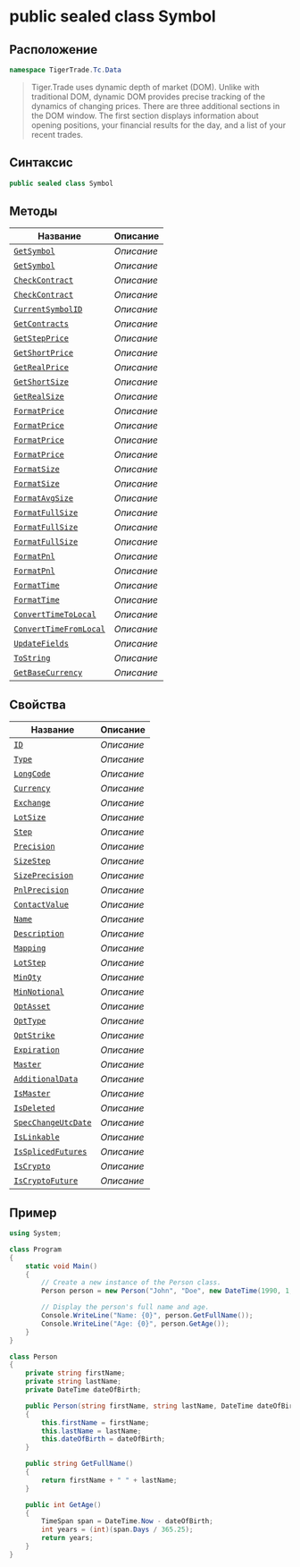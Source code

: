 
# public sealed class Symbol
## Расположение
```csharp
namespace TigerTrade.Tc.Data
```



> Tiger.Trade uses dynamic depth of market (DOM). Unlike with traditional DOM, dynamic DOM provides precise tracking of the dynamics of changing prices. There are three additional sections in the DOM window. The first section displays information about opening positions, your financial results for the day, and a list of your recent trades.

## Синтаксис
```csharp
public sealed class Symbol
```


## Методы
| Название | Описание |
| --- | --- |
| [`GetSymbol`](./Symbol.cs/metody/GetSymbol.md) | *Описание* |
| [`GetSymbol`](./Symbol.cs/metody/GetSymbol.md) | *Описание* |
| [`CheckContract`](./Symbol.cs/metody/CheckContract.md) | *Описание* |
| [`CheckContract`](./Symbol.cs/metody/CheckContract.md) | *Описание* |
| [`CurrentSymbolID`](./Symbol.cs/metody/CurrentSymbolID.md) | *Описание* |
| [`GetContracts`](./Symbol.cs/metody/GetContracts.md) | *Описание* |
| [`GetStepPrice`](./Symbol.cs/metody/GetStepPrice.md) | *Описание* |
| [`GetShortPrice`](./Symbol.cs/metody/GetShortPrice.md) | *Описание* |
| [`GetRealPrice`](./Symbol.cs/metody/GetRealPrice.md) | *Описание* |
| [`GetShortSize`](./Symbol.cs/metody/GetShortSize.md) | *Описание* |
| [`GetRealSize`](./Symbol.cs/metody/GetRealSize.md) | *Описание* |
| [`FormatPrice`](./Symbol.cs/metody/FormatPrice.md) | *Описание* |
| [`FormatPrice`](./Symbol.cs/metody/FormatPrice.md) | *Описание* |
| [`FormatPrice`](./Symbol.cs/metody/FormatPrice.md) | *Описание* |
| [`FormatPrice`](./Symbol.cs/metody/FormatPrice.md) | *Описание* |
| [`FormatSize`](./Symbol.cs/metody/FormatSize.md) | *Описание* |
| [`FormatSize`](./Symbol.cs/metody/FormatSize.md) | *Описание* |
| [`FormatAvgSize`](./Symbol.cs/metody/FormatAvgSize.md) | *Описание* |
| [`FormatFullSize`](./Symbol.cs/metody/FormatFullSize.md) | *Описание* |
| [`FormatFullSize`](./Symbol.cs/metody/FormatFullSize.md) | *Описание* |
| [`FormatFullSize`](./Symbol.cs/metody/FormatFullSize.md) | *Описание* |
| [`FormatPnl`](./Symbol.cs/metody/FormatPnl.md) | *Описание* |
| [`FormatPnl`](./Symbol.cs/metody/FormatPnl.md) | *Описание* |
| [`FormatTime`](./Symbol.cs/metody/FormatTime.md) | *Описание* |
| [`FormatTime`](./Symbol.cs/metody/FormatTime.md) | *Описание* |
| [`ConvertTimeToLocal`](./Symbol.cs/metody/ConvertTimeToLocal.md) | *Описание* |
| [`ConvertTimeFromLocal`](./Symbol.cs/metody/ConvertTimeFromLocal.md) | *Описание* |
| [`UpdateFields`](./Symbol.cs/metody/UpdateFields.md) | *Описание* |
| [`ToString`](./Symbol.cs/metody/ToString.md) | *Описание* |
| [`GetBaseCurrency`](./Symbol.cs/metody/GetBaseCurrency.md) | *Описание* |

## Свойства
| Название | Описание |
| --- | --- |
| [`ID`](./Symbol.cs/svoistva/ID.md) | *Описание* |
| [`Type`](./Symbol.cs/svoistva/Type.md) | *Описание* |
| [`LongCode`](./Symbol.cs/svoistva/LongCode.md) | *Описание* |
| [`Currency`](./Symbol.cs/svoistva/Currency.md) | *Описание* |
| [`Exchange`](./Symbol.cs/svoistva/Exchange.md) | *Описание* |
| [`LotSize`](./Symbol.cs/svoistva/LotSize.md) | *Описание* |
| [`Step`](./Symbol.cs/svoistva/Step.md) | *Описание* |
| [`Precision`](./Symbol.cs/svoistva/Precision.md) | *Описание* |
| [`SizeStep`](./Symbol.cs/svoistva/SizeStep.md) | *Описание* |
| [`SizePrecision`](./Symbol.cs/svoistva/SizePrecision.md) | *Описание* |
| [`PnlPrecision`](./Symbol.cs/svoistva/PnlPrecision.md) | *Описание* |
| [`ContactValue`](./Symbol.cs/svoistva/ContactValue.md) | *Описание* |
| [`Name`](./Symbol.cs/svoistva/Name.md) | *Описание* |
| [`Description`](./Symbol.cs/svoistva/Description.md) | *Описание* |
| [`Mapping`](./Symbol.cs/svoistva/Mapping.md) | *Описание* |
| [`LotStep`](./Symbol.cs/svoistva/LotStep.md) | *Описание* |
| [`MinQty`](./Symbol.cs/svoistva/MinQty.md) | *Описание* |
| [`MinNotional`](./Symbol.cs/svoistva/MinNotional.md) | *Описание* |
| [`OptAsset`](./Symbol.cs/svoistva/OptAsset.md) | *Описание* |
| [`OptType`](./Symbol.cs/svoistva/OptType.md) | *Описание* |
| [`OptStrike`](./Symbol.cs/svoistva/OptStrike.md) | *Описание* |
| [`Expiration`](./Symbol.cs/svoistva/Expiration.md) | *Описание* |
| [`Master`](./Symbol.cs/svoistva/Master.md) | *Описание* |
| [`AdditionalData`](./Symbol.cs/svoistva/AdditionalData.md) | *Описание* |
| [`IsMaster`](./Symbol.cs/svoistva/IsMaster.md) | *Описание* |
| [`IsDeleted`](./Symbol.cs/svoistva/IsDeleted.md) | *Описание* |
| [`SpecChangeUtcDate`](./Symbol.cs/svoistva/SpecChangeUtcDate.md) | *Описание* |
| [`IsLinkable`](./Symbol.cs/svoistva/IsLinkable.md) | *Описание* |
| [`IsSplicedFutures`](./Symbol.cs/svoistva/IsSplicedFutures.md) | *Описание* |
| [`IsCrypto`](./Symbol.cs/svoistva/IsCrypto.md) | *Описание* |
| [`IsCryptoFuture`](./Symbol.cs/svoistva/IsCryptoFuture.md) | *Описание* |


## Пример
```csharp
using System;

class Program
{
    static void Main()
    {
        // Create a new instance of the Person class.
        Person person = new Person("John", "Doe", new DateTime(1990, 1, 1));

        // Display the person's full name and age.
        Console.WriteLine("Name: {0}", person.GetFullName());
        Console.WriteLine("Age: {0}", person.GetAge());
    }
}

class Person
{
    private string firstName;
    private string lastName;
    private DateTime dateOfBirth;

    public Person(string firstName, string lastName, DateTime dateOfBirth)
    {
        this.firstName = firstName;
        this.lastName = lastName;
        this.dateOfBirth = dateOfBirth;
    }

    public string GetFullName()
    {
        return firstName + " " + lastName;
    }

    public int GetAge()
    {
        TimeSpan span = DateTime.Now - dateOfBirth;
        int years = (int)(span.Days / 365.25);
        return years;
    }
}
```

